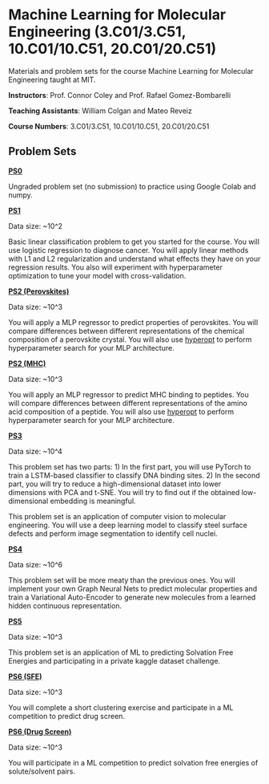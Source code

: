 # Machine Learning for Molecular Engineering (3.C01/3.C51, 10.C01/10.C51, 20.C01/20.C51)

Materials and problem sets for the course Machine Learning for Molecular Engineering taught at MIT.

**Instructors**: Prof. Connor Coley and Prof. Rafael Gomez-Bombarelli 

**Teaching Assistants**: William Colgan and Mateo Reveiz

**Course Numbers**: 3.C01/3.C51, 10.C01/10.C51, 20.C01/20.C51

## Problem Sets

[**PS0**](https://github.com/coleygroup/ML4MolEng/blob/main/psets/ps0/ML4MolEng_Spring_2024_PS0.pdf)

Ungraded problem set (no submission) to practice using Google Colab and numpy.

[**PS1**](https://github.com/coleygroup/ML4MolEng/blob/main/psets/ps1/ML4MolEng_Spring_2024_PS1.pdf)

Data size: ~10^2

Basic linear classification problem to get you started for the course. You will use logistic regression to diagnose cancer. You will apply linear methods with L1 and L2 regularization and understand what effects they have on your regression results. You also will experiment with hyperparameter optimization to tune your model with cross-validation.

[**PS2 (Perovskites)**](github.com/coleygroup/ML4MolEng/blob/main/psets/ps2-perov/ML4MolEng_Spring_2024_PS2_Perovskites.pdf) 

Data size: ~10^3

You will apply a MLP regressor to predict properties of perovskites. You will compare differences between different representations of the chemical composition of a perovskite crystal. You will also use [hyperopt](https://github.com/hyperopt/hyperopt) to perform hyperparameter search for your MLP architecture.

[**PS2 (MHC)**](https://github.com/coleygroup/ML4MolEng/blob/main/psets/ps2-MHC/ML4MolEng_Spring_2024_PS2_MHC.pdf)

Data size: ~10^3

You will apply an MLP regressor to predict MHC binding to peptides. You will compare differences between different representations of the amino acid composition of a peptide. You will also use [hyperopt](https://github.com/hyperopt/hyperopt) to perform hyperparameter search for your MLP architecture.

[**PS3**](https://github.com/coleygroup/ML4MolEng/blob/main/psets/ps3/ML4MolEng_Spring_2024_PS3.pdf)

Data size: ~10^4

This problem set has two parts: 1) In the first part, you will use PyTorch to train a LSTM-based classifier to classify DNA binding sites. 2) In the second part, you will try to reduce a high-dimensional dataset into lower dimensions with PCA and t-SNE. You will try to find out if the obtained low-dimensional embedding is meaningful. 

This problem set is an application of computer vision to molecular engineering. You will use a deep learning model to classify steel surface defects and perform image segmentation to identify cell nuclei.

[**PS4**](https://github.com/coleygroup/ML4MolEng/blob/main/psets/ps4/ML4MolEngSpring_2024_PS4.pdf)

Data size: ~10^6

This problem set will be more meaty than the previous ones. You will implement your own Graph Neural Nets to predict molecular properties and train a Variational Auto-Encoder to generate new molecules from a learned hidden continuous representation.

[**PS5**](https://github.com/coleygroup/ML4MolEng/blob/main/psets/ps5/ML4MolEng_Spring_2024_PS5.pdf)

Data size: ~10^3

This problem set is an application of ML to predicting Solvation Free Energies and participating in a private kaggle dataset challenge.

[**PS6 (SFE)**](https://github.com/coleygroup/ML4MolEng/blob/main/psets/ps6-sfe/MLMOL_Spring_2024_PS6__SFE.pdf)

Data size: ~10^3

You will complete a short clustering exercise and participate in a ML competition to predict drug screen.

[**PS6 (Drug Screen)**](https://github.com/YitongTseo/ML4MolEng_Spring2023/blob/master/psets/ps6-drug-screen/MLMOL_Spring_2023_PS6__Drug_Screen_.pdf)

Data size: ~10^3

You will participate in a ML competition to predict solvation free energies of solute/solvent pairs.
